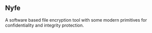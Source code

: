 Nyfe
----

A software based file encryption tool with some modern primitives
for confidentiality and integrity protection.
